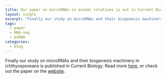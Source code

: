 ```yaml
---
title: Our paper on microRNAs in animal relatives is out in Current Biology!
layout: single
excerpt: "Finally our study on microRNAs and their biogenesis machinery in ichthyosporeans is published in Current Biology."
tags:
  - paper
  - RNA-seq
  - miRNA
categories:
  - blog
---
```


Finally our study on microRNAs and their biogenesis machinery in ichthyosporeans is published in Current Biology. Read more [here](/publications/01-2018-miRNA_Current_Biology/), or check out the paper on the [website](https://www.cell.com/current-biology/fulltext/S0960-9822(18)31063-7#%20).